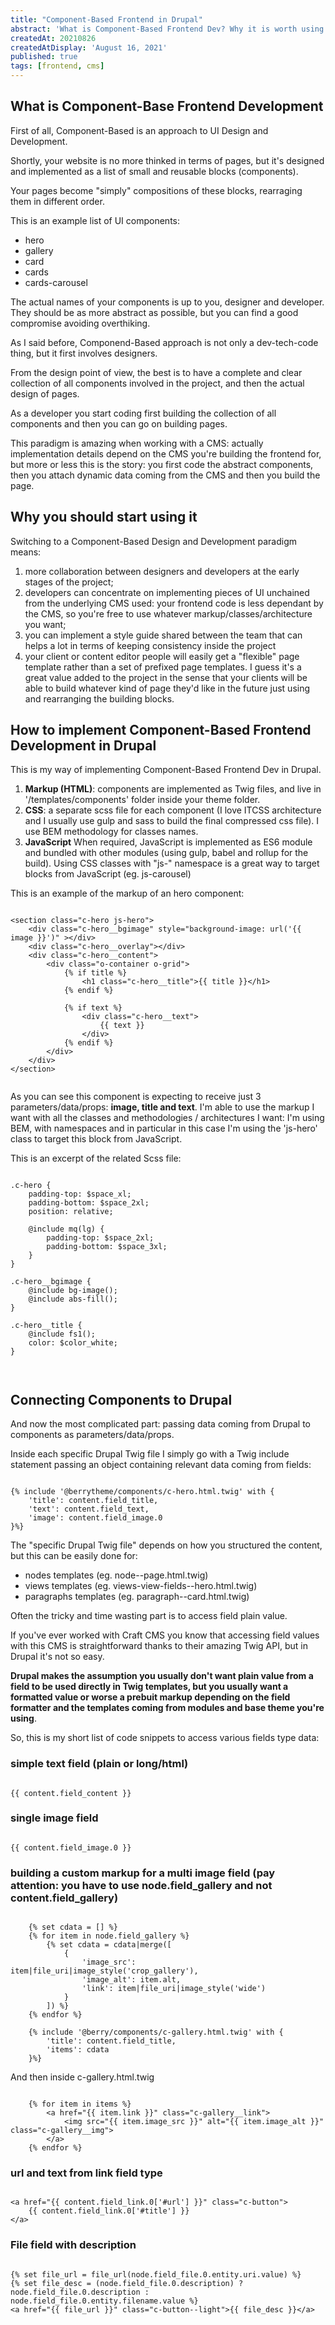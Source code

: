 ```yaml
---
title: "Component-Based Frontend in Drupal"
abstract: 'What is Component-Based Frontend Dev? Why it is worth using it? How to implement it in Drupal?'
createdAt: 20210826
createdAtDisplay: 'August 16, 2021'
published: true
tags: [frontend, cms]
---
```

## What is Component-Base Frontend Development
First of all, Component-Based is an approach to UI Design and Development.

Shortly, your website is no more thinked in terms of pages, but it's designed and implemented as a list of small and reusable blocks (components).

Your pages become "simply" compositions of these blocks, rearraging them in different order.

This is an example list of UI components:
- hero
- gallery
- card
- cards
- cards-carousel

The actual names of your components is up to you, designer and developer. They should be as more abstract as possible, but you can find a good compromise avoiding overthiking.

As I said before, Componend-Based approach is not only a dev-tech-code thing, but it first involves designers.

From the design point of view, the best is to have a complete and clear collection of all components involved in the project,
and then the actual design of pages.

As a developer you start coding first building the collection of all components and then you can go on building pages.

This paradigm is amazing when working with a CMS: actually implementation details depend on the CMS you're building the frontend for, but more or less this is the story: you first code the abstract components, then you attach dynamic data coming from the CMS and then you build the page.


## Why you should start using it
Switching to a Component-Based Design and Development paradigm means:
1. more collaboration between designers and developers at the early stages of the project;
2. developers can concentrate on implementing pieces of UI unchained from the underlying CMS used: your frontend code is less dependant by the CMS, so you're free to use whatever markup/classes/architecture you want;
4. you can implement a style guide shared between the team that can helps a lot in terms of keeping consistency inside the project
5. your client or content editor people will easily get a "flexible" page template rather than a set of prefixed page templates. I guess it's a great value added to the project in the sense that your clients will be able to build whatever kind of page they'd like in the future just using and rearranging the building blocks.



## How to implement Component-Based Frontend Development in Drupal
This is my way of implementing Component-Based Frontend Dev in Drupal.

1. **Markup (HTML)**: components are implemented as Twig files, and live in '/templates/components' folder inside your theme folder.
2. **CSS**: a separate scss file for each component (I love ITCSS architecture and I usually use gulp and sass to build the final compressed css file). I use BEM methodology for classes names.
3. **JavaScript** When required, JavaScript is implemented as ES6 module and bundled with other modules (using gulp, babel and rollup for the build). Using CSS classes with "js-" namespace is a great way to target blocks from JavaScript (eg. js-carousel)

This is an example of the markup of an hero component:
<pre><code class="twig">
&lt;section class="c-hero js-hero"&gt;
    &lt;div class="c-hero__bgimage" style="background-image: url('{{ image }}')" &gt;&lt;/div&gt;
    &lt;div class="c-hero__overlay"&gt;&lt;/div&gt;
    &lt;div class="c-hero__content"&gt;
        &lt;div class="o-container o-grid"&gt;
            {% if title %}
                &lt;h1 class="c-hero__title"&gt;{{ title }}&lt;/h1&gt;
            {% endif %}

            {% if text %}
                &lt;div class="c-hero__text"&gt;
                    {{ text }}
                &lt;/div&gt;
            {% endif %}
        &lt;/div&gt;
    &lt;/div&gt;
&lt;/section&gt;

</code></pre>
As you can see this component is expecting to receive just 3 parameters/data/props: **image, title and text**.
I'm able to use the markup I want with all the classes and methodologies / architectures I want: I'm using BEM, with namespaces and in particular in this case I'm using the 'js-hero' class to target this block from JavaScript.

This is an excerpt of the related Scss file:
<pre><code class="css">
.c-hero {
    padding-top: $space_xl;
    padding-bottom: $space_2xl;
    position: relative;

    @include mq(lg) {
        padding-top: $space_2xl;
        padding-bottom: $space_3xl;
    }
}

.c-hero__bgimage {
    @include bg-image();
    @include abs-fill();
}

.c-hero__title {
    @include fs1();
    color: $color_white;
}


</code></pre>
## Connecting Components to Drupal
And now the most complicated part: passing data coming from Drupal to components as parameters/data/props.

Inside each specific Drupal Twig file I simply go with a Twig include statement passing an object containing relevant data coming from fields:

<pre><code class="twig">
{% include '@berrytheme/components/c-hero.html.twig' with {
    'title': content.field_title,
    'text': content.field_text,
    'image': content.field_image.0
}%}
</code></pre>

The "specific Drupal Twig file" depends on how you structured the content, but this can be easily done for:
- nodes templates (eg. node--page.html.twig)
- views templates (eg. views-view-fields--hero.html.twig)
- paragraphs templates (eg. paragraph--card.html.twig)

Often the tricky and time wasting part is to access field plain value.

If you've ever worked with Craft CMS you know that accessing field values with this CMS is straightforward thanks to their amazing Twig API, but in Drupal it's not so easy.

**Drupal makes the assumption you usually don't want plain value from a field to be used directly in Twig templates, but you usually want a formatted value or worse a prebuit markup depending on the field formatter and the templates coming from modules and base theme you're using**.

So, this is my short list of code snippets to access various fields type data:
### simple text field (plain or long/html)
<pre><code class="twig">
{{ content.field_content }}
</code></pre>

### single image field
<pre><code class="twig">
{{ content.field_image.0 }}
</code></pre>

### building a custom markup for a multi image field (pay attention: you have to use node.field_gallery and not content.field_gallery)
<pre><code class="twig">
    {% set cdata = [] %}
    {% for item in node.field_gallery %}
        {% set cdata = cdata|merge([
            {
                'image_src': item|file_uri|image_style('crop_gallery'),
                'image_alt': item.alt,
                'link': item|file_uri|image_style('wide')
            }
        ]) %}
    {% endfor %}

    {% include '@berry/components/c-gallery.html.twig' with {
        'title': content.field_title,
        'items': cdata
    }%}
</code></pre>

And then inside c-gallery.html.twig
<pre><code class="twig">
    {% for item in items %}
        &lt;a href="{{ item.link }}" class="c-gallery__link"&gt;
            &lt;img src="{{ item.image_src }}" alt="{{ item.image_alt }}" class="c-gallery__img"&gt;
        &lt;/a&gt;
    {% endfor %}
</code></pre>
### url and text from link field type
<pre><code class="twig">
&lt;a href="{{ content.field_link.0['#url'] }}" class="c-button"&gt;
    {{ content.field_link.0['#title'] }}
&lt;/a&gt;
</code></pre>

### File field with description
<pre><code class="twig">
{% set file_url = file_url(node.field_file.0.entity.uri.value) %}
{% set file_desc = (node.field_file.0.description) ? node.field_file.0.description : node.field_file.0.entity.filename.value %}
&lt;a href="{{ file_url }}" class="c-button--light"&gt;{{ file_desc }}&lt;/a&gt;
</code></pre>
